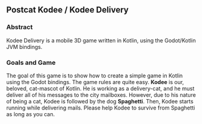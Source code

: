 ## Postcat Kodee / Kodee Delivery

### Abstract 

Kodee Delivery is a mobile 3D game written in Kotlin, using the Godot/Kotlin JVM bindings.

### Goals and Game

The goal of this game is to show how to create a simple game in Kotlin using the Godot bindings.
The game rules are quite easy. **Kodee** is our, beloved, cat-mascot of Kotlin. He is working as a delivery-cat,
and he must deliver all of his messages to the city mailboxes. However, due to his nature of being
a cat, Kodee is followed by the dog **Spaghetti**. Then, Kodee starts running while delivering mails.
Please help Kodee to survive from Spaghetti as long as you can.
